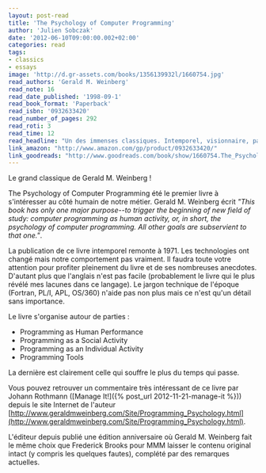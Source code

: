 ```yaml
---
layout: post-read
title: 'The Psychology of Computer Programming'
author: 'Julien Sobczak'
date: '2012-06-10T09:00:00.002+02:00'
categories: read
tags:
- classics
- essays
image: 'http://d.gr-assets.com/books/1356139932l/1660754.jpg'
read_authors: 'Gerald M. Weinberg'
read_note: 16
read_date_published: '1998-09-1'
read_book_format: 'Paperback'
read_isbn: '0932633420'
read_number_of_pages: 292
read_roti: 3
read_time: 12
read_headline: "Un des immenses classiques. Intemporel, visionnaire, passionnant. Gerald M. Weinberg mérite une place toute particulière dans votre bibliothèque."
link_amazon: "http://www.amazon.com/gp/product/0932633420/"
link_goodreads: "http://www.goodreads.com/book/show/1660754.The_Psychology_of_Computer_Programming"
---
```



Le grand classique de Gerald M. Weinberg !

The Psychology of Computer Programming été le premier livre à s'intéresser au côté humain de notre métier. Gerald M. Weinberg écrit *"This book has only one major purpose--to trigger the beginning of new field of study: computer programming as human activity, or, in short, the psychology of computer programming. All other goals are subservient to that one."*.

La publication de ce livre intemporel remonte à 1971. Les technologies ont changé mais notre comportement pas vraiment. Il faudra toute votre attention pour profiter pleinement du livre et de ses nombreuses anecdotes. D'autant plus que l'anglais n'est pas facile (probablement le livre qui le plus révélé mes lacunes dans ce langage). Le jargon technique de l'époque (Fortran, PL/I, APL, OS/360) n'aide pas non plus mais ce n'est qu'un détail sans importance.

Le livre s'organise autour de parties :

* Programming as Human Performance
* Programming as a Social Activity
* Programming as an Individual Activity
* Programming Tools

La dernière est clairement celle qui souffre le plus du temps qui passe.

Vous pouvez retrouver un commentaire très intéressant de ce livre par Johann Rothmann ([Manage It!]({% post_url 2012-11-21-manage-it %})) depuis le site Internet de l'auteur [http://www.geraldmweinberg.com/Site/Programming_Psychology.html](http://www.geraldmweinberg.com/Site/Programming_Psychology.html).

L'éditeur depuis publié une édition anniversaire où Gerald M. Weinberg fait le même choix que Frederick Brooks pour MMM laisser le contenu original intact (y compris les quelques fautes), complété par des remarques actuelles.

